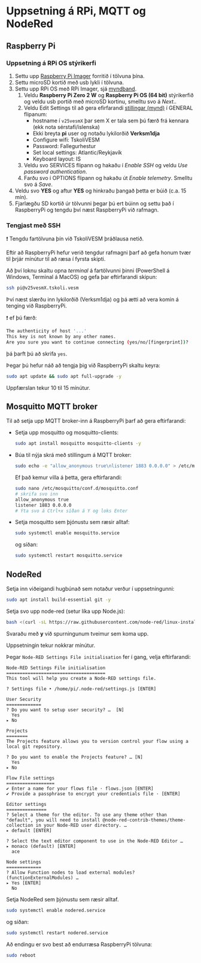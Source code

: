 # Uppsetning á RPi, MQTT og NodeRed

## Raspberry Pi

### Uppsetning á RPi OS stýrikerfi 
1. Settu upp [Raspberry Pi Imager](https://www.raspberrypi.com/software/) forritið í tölvuna þína.
1. Settu microSD kortið með usb lykli í tölvuna.
1. Settu upp RPi OS með RPi Imager, sjá [myndband](https://www.youtube.com/watch?v=ntaXWS8Lk34).
    1. Veldu **Raspberry Pi Zero 2 W** og **Raspberry Pi OS (64 bit)** stýrikerfið og veldu usb portið með microSD kortinu, smelltu svo á *Next*..
    2. Veldu Edit Settings til að gera efirfarandi [stillingar (mynd)](https://github.com/VESM3/IOT/blob/main/Myndir/RPi_uppsetning.png) í GENERAL flipanum:
        - hostname í `v25vesmX` þar sem X er tala sem þú færð frá kennara (ekk nota sérstafi/íslenska) 
        - Ekki breyta **pi** user og notaðu lykilorðið **Verksm1dja** 
        - Configure wifi: TskoliVESM
        - Password: Fallegurhestur
        - Set local settings: Atlantic/Reykjavík
        - Keyboard layout: IS
    3. Veldu svo SERVICES flipann og hakaðu í *Enable SSH* og veldu *Use password authentication*.
    4. Farðu svo í OPTIONS flipann og hakaðu út *Enable telemetry*. Smelltu svo á *Save*.
1. Veldu svo **YES** og aftur **YES** og hinkraðu þangað þetta er búið (c.a. 15 mín). 
1. Fjarlægðu SD kortið úr tölvunni þegar þú ert búinn og settu það í RaspberryPi og tengdu því næst RaspberryPi við rafmagn.

### Tengjast með SSH

:exclamation: Tengdu fartölvuna þín við TskoliVESM þráðlausa netið.

Eftir að RaspberryPi hefur verið tengdur rafmagni þarf að gefa honum tvær til þrjár mínútur til að ræsa í fyrsta skipti.

Að því loknu skaltu opna *terminal* á fartölvunni þinni (PowerShell á Windows, Terminal á MacOS) og gefa þar eftirfarandi skipun:
```bash
ssh pi@v25vesmX.tskoli.vesm
```
Því næst slærðu inn lykilorðið (Verksm1dja) og þá ætti að vera komin á tenging við RaspberryPi.

:exclamation: ef þú færð:
```bash
The authenticity of host '...'
This key is not known by any other names.
Are you sure you want to continue connecting (yes/no/[fingerprint])?
```
þá þarft þú að skrifa `yes`.

Þegar þú hefur náð að tengja þig við RaspberryPi skaltu keyra:
```bash
sudo apt update && sudo apt full-upgrade -y
```

Uppfærslan tekur 10 til 15 mínútur.

## Mosquitto MQTT broker

Til að setja upp MQTT broker-inn á RaspberryPi þarf að gera eftirfarandi:
- Setja upp mosquitto og mosquitto-clients:
    ```bash 
    sudo apt install mosquitto mosquitto-clients -y
    ```
- Búa til nýja skrá með stillingum á MQTT broker:
    ```bash
    sudo echo -e "allow_anonymous true\nlistener 1883 0.0.0.0" > /etc/mosquitto/conf.d/mosquitto.conf
    ```
    Ef það kemur villa á þetta, gera eftirfarandi:
  
    ```bash
    sudo nano /etc/mosquitto/conf.d/mosquitto.conf
    # skrifa svo inn
    allow_anonymous true
    listener 1883 0.0.0.0
    # Ýta svo á Ctrl+x síðan á Y og loks Enter
    ```
- Setja mosquitto sem þjónustu sem ræsir alltaf:
    ```bash
    sudo systemctl enable mosquitto.service
    ```
    og síðan:
    ```bash
    sudo systemctl restart mosquitto.service
    ```

## NodeRed

Setja inn viðeigandi hugbúnað sem notaður verður í uppsetningunni:
```bash
sudo apt install build-essential git -y
```

Setja svo upp node-red (setur líka upp Node.js):
```bash
bash <(curl -sL https://raw.githubusercontent.com/node-red/linux-installers/master/deb/update-nodejs-and-nodered)
```

Svaraðu með **y** við spurningunum tveimur sem koma upp.

Uppsetningin tekur nokkrar mínútur.

Þegar `Node-RED Settings File initialisation` fer í gang, velja eftirfarandi:
```
Node-RED Settings File initialisation
=====================================
This tool will help you create a Node-RED settings file.

? Settings file ‣ /home/pi/.node-red/settings.js [ENTER]

User Security
=============
? Do you want to setup user security? …  [N]
  Yes
▸ No

Projects
========
The Projects feature allows you to version control your flow using a local git repository.

? Do you want to enable the Projects feature? … [N]
  Yes
▸ No

Flow File settings
==================
✔ Enter a name for your flows file · flows.json [ENTER]
✔ Provide a passphrase to encrypt your credentials file · [ENTER]

Editor settings
===============
? Select a theme for the editor. To use any theme other than "default", you will need to install @node-red-contrib-themes/theme-collection in your Node-RED user directory. … 
▸ default [ENTER]

? Select the text editor component to use in the Node-RED Editor … 
▸ monaco (default) [ENTER]
  ace

Node settings
=============
? Allow Function nodes to load external modules? (functionExternalModules) … 
▸ Yes [ENTER]
  No
```

Setja NodeRed sem þjónustu sem ræsir alltaf.
```bash
sudo systemctl enable nodered.service
````
og síðan:
```bash
sudo systemctl restart nodered.service
```

Að endingu er svo best að endurræsa RaspberryPi tölvuna:

```bash
sudo reboot
```








